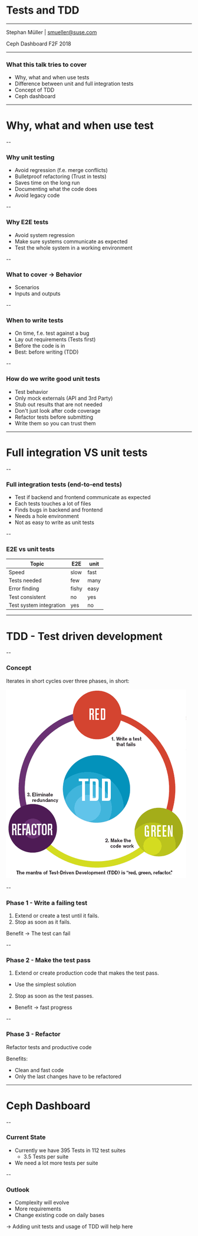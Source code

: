 # Tests and TDD

<hr>
<p>Stephan Müller | <a href="mailto:smueller@suse.com">smueller@suse.com</a></p>
<p>Ceph Dashboard F2F 2018</p>

---

### What this talk tries to cover

* Why, what and when use tests
* Difference between unit and full integration tests
* Concept of TDD
* Ceph dashboard

---

# Why, what and when use test

--

### Why unit testing

* Avoid regression (f.e. merge conflicts)
* Bulletproof refactoring (Trust in tests)
* Saves time on the long run
* Documenting what the code does
* Avoid legacy code

--

### Why E2E tests

* Avoid system regression
* Make sure systems communicate as expected
* Test the whole system in a working environment

--
### What to cover -> Behavior

* Scenarios
* Inputs and outputs

--

### When to write tests

* On time, f.e. test against a bug
* Lay out requirements (Tests first)
* Before the code is in
* Best: before writing (TDD)

--

### How do we write good unit tests

* Test behavior
* Only mock externals (API and 3rd Party)
* Stub out results that are not needed
* Don't just look after code coverage
* Refactor tests before submitting
* Write them so you can trust them

---

# Full integration VS unit tests

--
### Full integration tests (end-to-end tests)

* Test if backend and frontend communicate as expected
* Each tests touches a lot of files
* Finds bugs in backend and frontend
* Needs a hole environment
* Not as easy to write as unit tests

--
### E2E vs unit tests

Topic | E2E | unit 
--- | --- | ---
Speed | slow | fast
Tests needed | few | many
Error finding | fishy | easy
Test consistent | no | yes
Test system integration | yes | no

---

# TDD - Test driven development

--
### Concept

Iterates in short cycles over three phases, in short:

<img src="images/tdd_flow.gif" style="background:none; border:none; box-shadow:none;">

--
### Phase 1 - Write a failing test

1. Extend or create a test until it fails.
2. Stop as soon as it fails.

Benefit -> The test can fail

--
### Phase 2 - Make the test pass

1. Extend or create production code that makes the test pass.
  * Use the simplest solution
2. Stop as soon as the test passes.

* Benefit -> fast progress

--
### Phase 3 - Refactor

Refactor tests and productive code

Benefits:
* Clean and fast code
* Only the last changes have to be refactored

---
# Ceph Dashboard

--
### Current State

* Currently we have 395 Tests in 112 test suites
  * 3.5 Tests per suite
* We need a lot more tests per suite

--
### Outlook

* Complexity will evolve
* More requirements
* Change existing code on daily bases

-> Adding unit tests and usage of TDD will help here
